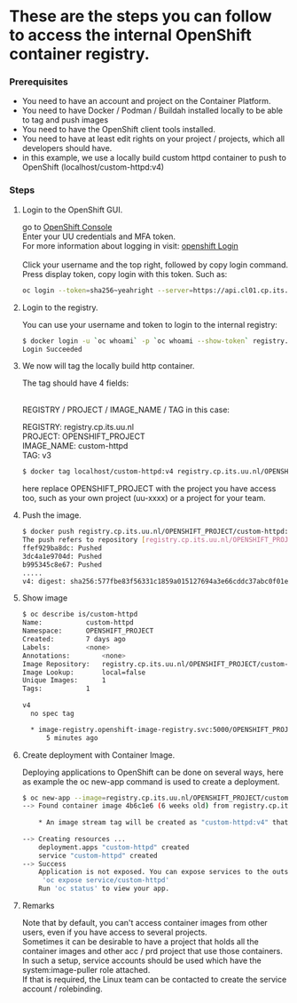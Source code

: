 # These are the steps you can follow to access the internal OpenShift container registry.

### Prerequisites
- You need to have an account and project on the Container Platform.
- You need to have Docker / Podman / Buildah installed locally to be able to tag and push images
- You need to have the OpenShift client tools installed.
- You need to have at least edit rights on your project / projects, which all developers should have.
- in this example, we use a locally build custom httpd container to push to OpenShift (localhost/custom-httpd:v4)

### Steps

1. Login to the OpenShift GUI.

    go to <a href="https://console.cp.its.uu.nl" target="_blank">OpenShift Console</a><br>
    Enter your UU credentials and MFA token. <br>
    For more information about logging in visit: <a href="https://docs.cp.its.uu.nl/content/basics/login/" target="_blank">openshift Login</a><br> <br>
    Click your username and the top right, followed by copy login command. <br>
    Press display token, copy login with this token. Such as:
    ```bash
    oc login --token=sha256~yeahright --server=https://api.cl01.cp.its.uu.nl:6443
    ```
2. Login to the registry.

    You can use your username and token to login to the internal registry:
    ```bash
    $ docker login -u `oc whoami` -p `oc whoami --show-token` registry.cp.its.uu.nl
    Login Succeeded
    ```

3. We now will tag the locally build http container.

    The tag should have 4 fields: <br><br>
  
    REGISTRY / PROJECT / IMAGE_NAME / TAG 
    in this case: <br>
  
    REGISTRY: registry.cp.its.uu.nl <br>
    PROJECT: OPENSHIFT_PROJECT <br>
    IMAGE_NAME: custom-httpd <br>
    TAG: v3 <br>
  
    ```bash
    $ docker tag localhost/custom-httpd:v4 registry.cp.its.uu.nl/OPENSHIFT_PROJECT/custom-httpd:v3
    ```
    here replace OPENSHIFT_PROJECT with the project you have access too, such as your own project (uu-xxxx) or a project for your team. <br>
 
4. Push the image.

    ```bash
    $ docker push registry.cp.its.uu.nl/OPENSHIFT_PROJECT/custom-httpd:v4
    The push refers to repository [registry.cp.its.uu.nl/OPENSHIFT_PROJECT/custom-httpd]
    ffef929ba8dc: Pushed 
    3dc4a1e9704d: Pushed 
    b995345c8e67: Pushed 
    .....
    v4: digest: sha256:577fbe83f56331c1859a015127694a3e66cddc37abc0f01edafd153f226cdccc size: 2198
    ```

5. Show image
    ```bash
    $ oc describe is/custom-httpd 
    Name:			custom-httpd
    Namespace:		OPENSHIFT_PROJECT
    Created:		7 days ago
    Labels:			<none>
    Annotations:		<none>
    Image Repository:	registry.cp.its.uu.nl/OPENSHIFT_PROJECT/custom-httpd
    Image Lookup:		local=false
    Unique Images:		1
    Tags:			1
  
    v4
      no spec tag
    
      * image-registry.openshift-image-registry.svc:5000/OPENSHIFT_PROJECT/custom-httpd@sha256:577fbe83f56331c1859a015127694a3e66cddc37abc0f01edafd153f226cdccc
          5 minutes ago
    ```
  
6. Create deployment with Container Image.

    Deploying applications to OpenShift can be done on several ways, here as example the oc new-app command is used to create a deployment.
    ```bash
    $ oc new-app --image=registry.cp.its.uu.nl/OPENSHIFT_PROJECT/custom-httpd:v4
    --> Found container image 4b6c1e6 (6 weeks old) from registry.cp.its.uu.nl for "registry.cp.its.uu.nl/OPENSHIFT_PROJECT/custom-httpd:v4"
  
        * An image stream tag will be created as "custom-httpd:v4" that will track this image
  
    --> Creating resources ...
        deployment.apps "custom-httpd" created
        service "custom-httpd" created
    --> Success
        Application is not exposed. You can expose services to the outside world by executing one or more of the commands below:
         'oc expose service/custom-httpd' 
        Run 'oc status' to view your app.
    ```
7. Remarks
    
    Note that by default, you can't access container images from other users, even if you have access to several projects. <br>
    Sometimes it can be desirable to have a project that holds all the container images and other acc / prd project that use those containers. <br>
    In such a setup, service accounts should be used which have the system:image-puller role attached. <br>
    If that is required, the Linux team can be contacted to create the service account / rolebinding.
